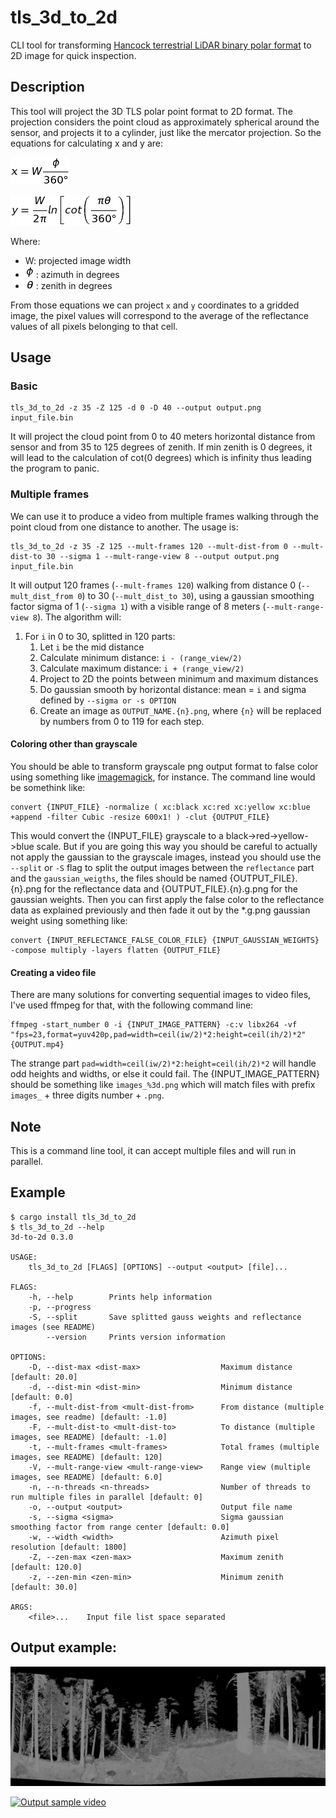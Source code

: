 # tls_3d_to_2d

CLI tool for transforming [Hancock terrestrial LiDAR binary polar format](https://bitbucket.org/StevenHancock/libclidar) to 2D image for quick inspection.

## Description

This tool will project the 3D TLS polar point format to 2D format. The projection considers the point cloud as approximately spherical around the sensor, and projects it to a cylinder, just like the mercator projection. So the equations for calculating x and y are:

![x equation](doc/img/formula_x.png)

![y equation](doc/img/formula_y.png)

Where:

* W: projected image width
* ![Phi](doc/img/formula_phi.png): azimuth in degrees
* ![Theta](doc/img/formula_theta.png): zenith in degrees

From those equations we can project `x` and `y` coordinates to a gridded image, the pixel values will correspond to the average of the reflectance values of all pixels belonging to that cell.

## Usage

### Basic

    tls_3d_to_2d -z 35 -Z 125 -d 0 -D 40 --output output.png input_file.bin

It will project the cloud point from 0 to 40 meters horizontal distance from sensor and from 35 to 125 degrees of zenith. If min zenith is 0 degrees, it will lead to the calculation of cot(0 degrees) which is infinity thus leading the program to panic.


### Multiple frames

We can use it to produce a video from multiple frames walking through the point cloud from one distance to another. The usage is:

    tls_3d_to_2d -z 35 -Z 125 --mult-frames 120 --mult-dist-from 0 --mult-dist-to 30 --sigma 1 --mult-range-view 8 --output output.png input_file.bin


It will output 120 frames (`--mult-frames 120`) walking from distance 0 (`--mult_dist_from 0`) to 30 (`--mult_dist_to 30`), using a gaussian smoothing factor sigma of 1 (`--sigma 1`) with a visible range of 8 meters (`--mult-range-view 8`). The algorithm will:

1. For `i` in 0 to 30, splitted in 120 parts:
    1. Let `i` be the mid distance
    1. Calculate minimum distance: `i - (range_view/2)`
    1. Calculate maximum distance: `i + (range_view/2)`
    1. Project to 2D the points between minimum and maximum distances
    1. Do gaussian smooth by horizontal distance: mean = `i` and sigma defined by `--sigma or -s OPTION`
    1. Create an image as `OUTPUT_NAME.{n}.png`, where `{n}` will be replaced by numbers from 0 to 119 for each step.


#### Coloring other than grayscale

You should be able to transform grayscale png output format to false color using something like [imagemagick](https://imagemagick.org/), for instance. The command line would be somethink like:

    convert {INPUT_FILE} -normalize ( xc:black xc:red xc:yellow xc:blue +append -filter Cubic -resize 600x1! ) -clut {OUTPUT_FILE} 

This would convert the {INPUT_FILE} grayscale to a black->red->yellow->blue scale. But if you are going this way you should be careful to actually not apply the gaussian to the grayscale images, instead you should use the `--split` or `-S` flag to split the output images between the `reflectance` part and the `gaussian_weigths`, the files should be named {OUTPUT_FILE}.{n}.png for the reflectance data and {OUTPUT_FILE}.{n}.g.png for the gaussian weights. Then you can first apply the false color to the reflectance data as explained previously and then fade it out by the *.g.png gaussian weight using something like:

    convert {INPUT_REFLECTANCE_FALSE_COLOR_FILE} {INPUT_GAUSSIAN_WEIGHTS} -compose multiply -layers flatten {OUTPUT_FILE}


#### Creating a video file

There are many solutions for converting sequential images to video files, I've used ffmpeg for that, with the following command line:

    ffmpeg -start_number 0 -i {INPUT_IMAGE_PATTERN} -c:v libx264 -vf "fps=23,format=yuv420p,pad=width=ceil(iw/2)*2:height=ceil(ih/2)*2" {OUTPUT.mp4}

The strange part `pad=width=ceil(iw/2)*2:height=ceil(ih/2)*2` will handle odd heights and widths, or else it could fail. The {INPUT_IMAGE_PATTERN} should be something like `images_%3d.png` which will match files with prefix `images_` + three digits number + `.png`.


## Note

This is a command line tool, it can accept multiple files and will run in parallel.


## Example

```
$ cargo install tls_3d_to_2d
$ tls_3d_to_2d --help
3d-to-2d 0.3.0

USAGE:
    tls_3d_to_2d [FLAGS] [OPTIONS] --output <output> [file]...

FLAGS:
    -h, --help        Prints help information
    -p, --progress
    -S, --split       Save splitted gauss weights and reflectance images (see README)
        --version     Prints version information

OPTIONS:
    -D, --dist-max <dist-max>                  Maximum distance [default: 20.0]
    -d, --dist-min <dist-min>                  Minimum distance [default: 0.0]
    -f, --mult-dist-from <mult-dist-from>      From distance (multiple images, see readme) [default: -1.0]
    -F, --mult-dist-to <mult-dist-to>          To distance (multiple images, see README) [default: -1.0]
    -t, --mult-frames <mult-frames>            Total frames (multiple images, see README) [default: 120]
    -V, --mult-range-view <mult-range-view>    Range view (multiple images, see README) [default: 6.0]
    -n, --n-threads <n-threads>                Number of threads to run multiple files in parallel [default: 0]
    -o, --output <output>                      Output file name
    -s, --sigma <sigma>                        Sigma gaussian smoothing factor from range center [default: 0.0]
    -w, --width <width>                        Azimuth pixel resolution [default: 1800]
    -Z, --zen-max <zen-max>                    Maximum zenith [default: 120.0]
    -z, --zen-min <zen-min>                    Minimum zenith [default: 30.0]

ARGS:
    <file>...    Input file list space separated
```


## Output example:
![output sample image](doc/img/sample.png)

[![Output sample video](https://lh3.googleusercontent.com/-eQFe3K_p37UW5-TtUy33wpxayKVGQel4xJIalrjAPyyWNzyDH4lUximzzydz31KfiPXdc8y06fajGEsbhVA54w1zpWoa5TUeMsVVSfGulBGjjkqrk4rFYmdA3NYHNl6aRzX3Qw8TQax3tOh9vMOe-AQUwL9jbiobE-lnjyYbOaSEBcX8fZVIBnIubAvPPO8zZVvTWs5t15qBjFkHUjEAQWPXsGMskeb5dTfPdjW-u5bzCiv3uJu8rdCfuGJf7Ln5U6RqAhFNBXsA28grpjme0KAJ4CYx9jPMLeanf8lxY6VCR5-BVzNS6G_x1wx-EZyL2L2XI4ZoFAdM9Nbwxhw5F1M1tU-FXf9FiJ32tmoMtE4M1qT0QFLHUNUtoUf_phO8Uif-KV44DMjvWWaRaWNwMZ7DTk79ixdSyHQ54E7o-y_NdBGjlWKaiiMg94DpEUxBwjfL3tPn3gm_DwM332AL0PewcsGGAwGWiXcxV0YCr0giRS8Mhr518PdbZQKz0gvj21QWJfO7iYv7V8SQk6QuX_RhpopZeC7zg4fmF87twVtiQypN_JB5s2Ij11vg2qSNmTQ4YHGWF1HfgsDghH3OV2wEizQ37bGSC9N5OYTP48QN6-x0dtUzvXzJxJyRKnoembDX5ms6rGGemEKirX2BnPRhHtM11vdiHxyuY7a6IN3BgiSpDUA1A=w526-h200-k-no)](https://photos.google.com/share/AF1QipPbgEoMqxw0cYPxQEF5lgGVobf02Shc8ArY1XwoZ_9SHd732I9NFHRWrgTWBid3vA/photo/AF1QipNBaKi2y3oUkcM1jyNivXMPeGa1F5f8EH-xk4Lj?key=NmFmaU0xOGk4ZWxOS2xMSHBYMnh2aU00eDB5UzF3)
